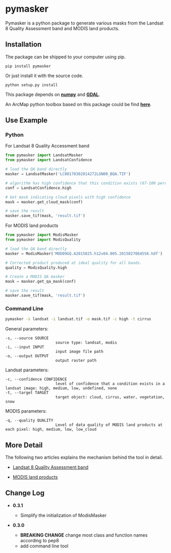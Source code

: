 # pymasker

Pymasker is a python package to generate various masks from the Landsat 8 Quality Assessment band and MODIS land products.

## Installation

The package can be shipped to your computer using pip.

	pip install pymasker

Or just install it with the source code.

	python setup.py install

This package depends on [**numpy**](http://www.numpy.org/) and [**GDAL**](https://pypi.python.org/pypi/GDAL/).

An ArcMap python toolbox based on this package could be find [**here**](https://github.com/dz316424/arcmasker).

## Use Example

### Python

For Landsat 8 Quality Accessment band

``` python
from pymasker import LandsatMasker
from pymasker import LandsatConfidence

# load the QA band directly
masker = LandsatMasker('LC80170302014272LGN00_BQA.TIF')

# algorithm has high confidence that this condition exists (67-100 percent confidence)
conf = LandsatConfidence.high

# Get mask indicating cloud pixels with high confidence
mask = masker.get_cloud_mask(conf)

# save the result
masker.save_tif(mask, 'result.tif')
```

For MODIS land products

``` python
from pymasker import ModisMasker
from pymasker import ModisQuality

# load the QA band directly
masker = ModisMasker('MOD09GQ.A2015025.h12v04.005.2015027064556.hdf')

# Corrected product produced at ideal quality for all bands.
quality = ModisQuality.high

# Create a MODIS QA masker
mask = masker.get_qa_mask(conf)

# save the result
masker.save_tif(mask, 'result.tif')
```

### Command Line

``` bash
pymasker -s landsat -i landsat.tif -o mask.tif -c high -t cirrus
```

General parameters:

```
-s, --source SOURCE
                      source type: landsat, modis
-i, --input INPUT
                      input image file path
-o, --output OUTPUT
                      output raster path
```

Landsat parameters:

```
-c, --confidence CONFIDENCE
                      level of confidence that a condition exists in a landsat image: high, medium, low, undefined, none
-t, --target TARGET
                      target object: cloud, cirrus, water, vegetation, snow
```

MODIS parameters:

```
-q, --quality QUALITY
                      Level of data quality of MODIS land products at each pixel: high, medium, low, low_cloud
```

## More Detail

The following two articles explains the mechanism behind the tool in detail.

* [Landsat 8 Quality Assessment band](http://haoliangyu.github.io/2015/01/18/Making-masks-with-Landsat-8-Quality-Assessment-band-using-Python/)

* [MODIS land products](http://haoliangyu.github.io/2015/02/19/Making-masks-from-Quality-Control-bits-of-MODIS-land-products-in-Python-Update/)

## Change Log

* **0.3.1**
  * Simplify the initialization of ModisMasker

* **0.3.0**
  * **BREAKING CHANGE** change most class and function names according to pep8
  * add command line tool
